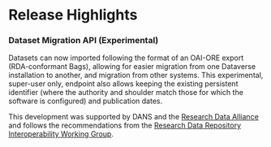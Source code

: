 # Release Highlights

### Dataset Migration API (Experimental)

Datasets can now imported following the format of an OAI-ORE export (RDA-conformant Bags), allowing for easier migration from one Dataverse installation to another, and migration from other systems. This experimental, super-user only, endpoint also allows keeping the existing persistent identifier (where the authority and shoulder match those for which the software is configured) and publication dates.

This development was supported by DANS and the [Research Data Alliance](https://rd-alliance.org) and follows the recommendations from the [Research Data Repository Interoperability Working Group](http://dx.doi.org/10.15497/RDA00025).
